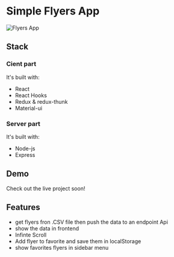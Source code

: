 # Simple Flyers App

![Flyers App](https://i.ibb.co/XYR3H5M/tempsnip.png)

## Stack

### Cient part

It's built with:
- React
- React Hooks
- Redux & redux-thunk
- Material-ui

### Server part

It's built with:
- Node-js
- Express


## Demo
Check out the live project soon!

## Features

- get flyers fron .CSV file then push the data to an endpoint Api
- show the data in frontend
- Infinte Scroll
- Add flyer to favorite and save them in localStorage
- show favorites flyers in sidebar menu
